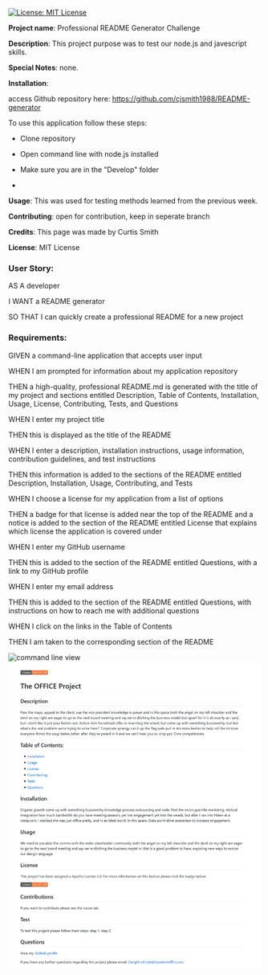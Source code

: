 [![License: MIT License](https://img.shields.io/badge/License-MIT-brightgreen.svg)](https://choosealicense.com/licenses/mit/)
 
**Project name**: Professional README Generator Challenge

**Description**: This project purpose was to test our node.js and javescript skills.

**Special Notes**: none.

**Installation**: 	

access Github repository here: https://github.com/cjsmith1988/README-generator

To use this application follow these steps:

- Clone repository

- Open command line with node.js installed

- Make sure you are in the "Develop" folder

-

				

**Usage**: This was used for testing methods learned from the previous week.

**Contributing**: open for contribution, keep in seperate branch

**Credits**: This page was made by Curtis Smith

**License**: MIT License

### User Story:
AS A developer

I WANT a README generator

SO THAT I can quickly create a professional README for a new project

### Requirements:

GIVEN a command-line application that accepts user input

WHEN I am prompted for information about my application repository

THEN a high-quality, professional README.md is generated with the title of my project and sections entitled Description, Table of Contents, Installation, Usage, License, Contributing, Tests, and Questions

WHEN I enter my project title

THEN this is displayed as the title of the README

WHEN I enter a description, installation instructions, usage information, contribution guidelines, and test instructions

THEN this information is added to the sections of the README entitled Description, Installation, Usage, Contributing, and Tests

WHEN I choose a license for my application from a list of options

THEN a badge for that license is added near the top of the README and a notice is added to the section of the README entitled License that explains which license the application is covered under

WHEN I enter my GitHub username

THEN this is added to the section of the README entitled Questions, with a link to my GitHub profile

WHEN I enter my email address

THEN this is added to the section of the README entitled Questions, with instructions on how to reach me with additional questions

WHEN I click on the links in the Table of Contents

THEN I am taken to the corresponding section of the README


![command line view](https://github.com/cjsmith1988/README-generator/blob/main/bash%20screenGrab.PNG.png?raw=true)
![Generated README](https://github.com/cjsmith1988/README-generator/blob/main/generatedReadMe.png?raw=true)
